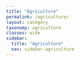 ```yaml
---
title: "Agriculture"
permalink: /agriculture/
layout: category
taxonomy: agriculture
classes: wide
sidebar:
  title: "Agriculture"
  nav: sidebar-agriculture
---
```

